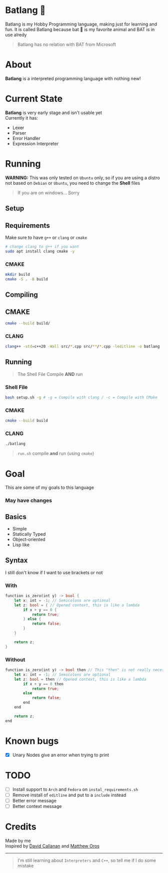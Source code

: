 # Batlang 🦇
Batlang is my Hobby Programming language, making just for learning and fun. It is called Batlang because bat 🦇 is my favorite animal and BAT is in use alredy
>Batlang has no relation with BAT from Microsoft

# About
**Batlang** is a interpreted programming language with nothing new!

# Current State
**Batlang** is very early stage and isn't usable yet<br>
Currently it has:
- Lexer
- Parser
- Error Handler
- Expression Interpreter

# Running
**WARNING:** This was only tested on `Ubuntu` only,
	so if you are using a distro not based on `Debian` or `Ubuntu`, you need to change
	the **Shell** files

>If you are on windows... Sorry

## Setup
## Requirements
Make sure to have `g++` or `clang` or `cmake`

```sh
# change clang to g++ if you want
sudo apt install clang cmake -y
```

### CMAKE
```sh
mkdir build
cmake -S . -B build
```

## Compiling
## CMAKE
```sh
cmake --build build/
```

### CLANG
```sh
clang++ -std=c++20 -Wall src/*.cpp src/**/*.cpp -leditline -o batlang
```


## Running
> The Shell File Compile **AND** run

### Shell File
```sh
bash setup.sh -g # -g = Compile with clang / -c = Compile with CMake
```

### CMAKE
```sh
cmake --build build
```

### CLANG
```sh
./batlang
```

>`run.sh` compile **and** run (using `cmake`)

# Goal
This are some of my goals to this language
### May have changes

## Basics
- Simple
- Statically Typed
- Object-oriented
- Lisp like

## Syntax
I still don't know if I want to use brackets or not

### With
```rust
function is_zero(int y) -> bool {
	let x: int = -1; // Semicolons are optional
	let z: bool = { // Opened context, this is like a lambda
		if x + y == 0 {
			return true;
		} else {
			return false;
		}
	}

	return z;
}
```

### Without
```rust
function is_zero(int y) -> bool then // This "then" is not really necessary, but it's odd without it
	let x: int = -1; // Semicolons are optional
	let z: bool = then // Opened context, this is like a lambda
		if x + y == 0 then
			return true;
		else
			return false;
		end
	end

	return z;
end
```

# Known bugs
- [X] Unary Nodes give an error when trying to print 

# TODO
- [ ] Install support to `Arch` and `Fedora` on `instal_requirements.sh`
- [ ] Remove install of `editline` and put to a `include` instead
- [ ] Better error message
- [ ] Better context message

# Credits
Made by me<br>
Inspired by [David Callanan](https://github.com/davidcallanan) and [Matthew Oros](https://github.com/orosmatthew)


---
>I'm still learning about `Interpreters` and `C++`, so tell me if I do some mistake

